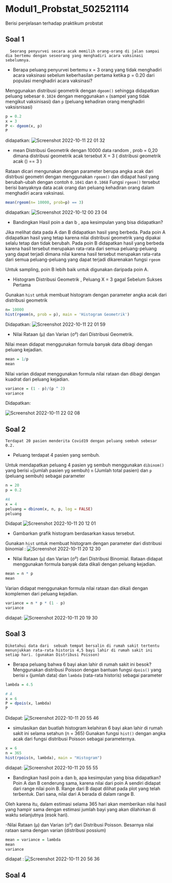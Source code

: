 # Modul1_Probstat_502521114
Berisi penjelasan terhadap praktikum probstat

## Soal 1

```
  Seorang penyurvei secara acak memilih orang-orang di jalan sampai dia bertemu dengan seseorang yang menghadiri acara vaksinasi sebelumnya. 
```
- Berapa peluang penyurvei bertemu x = 3 orang yang tidak menghadiri acara vaksinasi sebelum keberhasilan pertama ketika p = 0.20 dari populasi menghadiri acara vaksinasi?

Menggunakan distribusi geometrik dengan `dgeom()` sehingga didapatkan peluang sebesar `0.1024` dengan menggunakan `x` (sampel yang tidak mengikut vaksinisasi) dan `p` (peluang kehadiran orang menghadiri vaksisnisasi)

```r
p = 0.2
x = 3
P <- dgeom(x, p)
P
```
didapatkan:
![Screenshot 2022-10-11 22 01 32](https://user-images.githubusercontent.com/90259304/195156199-6612ea9c-95ae-4638-a601-dfd6573ca355.png)

- mean Distribusi Geometrik dengan 10000 data random , prob = 0,20 dimana distribusi geometrik acak tersebut X = 3 ( distribusi geometrik acak () == 3 )


Rataan dicari mengunakan dengan parameter berupa angka acak dari distrbusi geometri dengan menggunakan ``rgeom()`` dan didapat hasil yang berubah-ubah dengan contoh ``0.1041`` dan ``0.1068``  Fungsi ``rgeom()`` tersebut berisi banyaknya data acak orang dan peluang kehadiran orang dalam menghadiri acara vaksinasi.
```r
mean(rgeom(n= 10000, prob=p) == 3)
```
didapatkan:
![Screenshot 2022-10-12 00 23 04](https://user-images.githubusercontent.com/90259304/195158913-24dcd346-07c8-4b48-9bb6-cfd37c7169d3.png)

- Bandingkan Hasil poin a dan b , apa kesimpulan yang bisa didapatkan?

Jika melihat data pada A dan B didapatkan hasil yang berbeda. Pada poin A didapatkan hasil yang tetap karena nilai distribusi geometrik yang dipakai selalu tetap dan tidak berubah. Pada poin B didapatkan hasil yang berbeda karena hasil tersebut merupakan rata-rata dari semua peluang-peluang yang dapat terjadi dimana nilai karena hasil tersebut merupakan rata-rata dari semua peluang-peluang yang dapat terjadi dikarenakan fungsi ``rgeom``

Untuk sampling, poin B lebih baik untuk digunakan daripada poin A.

- Histogram Distribusi Geometrik , Peluang X = 3 gagal Sebelum Sukses Pertama

Gunakan ``hist`` untuk membuat histogram dengan parameter angka acak dari distribusi geometrik 

```r
n= 10000
hist(rgeom(n, prob = p), main = 'Histogram Geometrik')
```

Didapatkan:
![Screenshot 2022-10-11 22 01 59](https://user-images.githubusercontent.com/90259304/195161848-fe17c8d1-eb9b-42e3-a4b5-9f23510253db.png)

- Nilai Rataan (μ) dan Varian (σ²) dari Distribusi Geometrik.

Nilai mean didapat menggunakan formula banyak data dibagi dengan peluang kejadian.

```r
mean = 1/p
mean
```

Nilai varian didapat menggunakan formula nilai rataan dan dibagi dengan kuadrat dari peluang kejadian.

```r
variance = (1 - p)/(p ^ 2)
variance
```

Didapatkan:

![Screenshot 2022-10-11 22 02 08](https://user-images.githubusercontent.com/90259304/195162602-3e1e5f61-0449-4175-a2a2-7d10c73f94f2.png)

## Soal 2
```
Terdapat 20 pasien menderita Covid19 dengan peluang sembuh sebesar 0.2.
```
- Peluang terdapat 4 pasien yang sembuh.


Untuk mendapatkan peluang 4 pasien yg sembuh menggunakan `dibinom()` yang berisi `x`(jumlah pasien yg sembuh) `n` (Jumlah total pasien) dan `p` (peluang sembuh) sebagai parameter

```r
n = 20
p = 0.2

#A
x = 4
peluang = dbinom(x, n, p, log = FALSE)
peluang
```

Didapat 
![Screenshot 2022-10-11 20 12 01](https://user-images.githubusercontent.com/90259304/195164296-e2a480d5-7ade-44c5-81da-43e1e1dc3d5b.png)

- Gambarkan grafik histogram berdasarkan kasus tersebut.

Gunakan ``hist`` untuk membuat histogram dengan parameter dari distribusi binomial :
![Screenshot 2022-10-11 20 12 30](https://user-images.githubusercontent.com/90259304/195165141-7604979b-68a1-47cd-820e-73b04f8e82fd.png)

- Nilai Rataan (μ) dan Varian (σ²) dari Distribusi Binomial.
Rataan didapat menggunakan formula banyak data dikali dengan peluang kejadian.
```r
mean = n * p
mean
```
Varian didapat menggunakan formula nilai rataan dan dikali dengan komplemen dari peluang kejadian.
```r
variance = n * p * (1 - p)
variance
```
didapat:
![Screenshot 2022-10-11 20 19 30](https://user-images.githubusercontent.com/90259304/195165742-3a268231-98e9-4a1f-98b9-d82404a0d00c.png)

## Soal 3
```
Diketahui data dari  sebuah tempat bersalin di rumah sakit tertentu menunjukkan rata-rata historis 4,5 bayi lahir di rumah sakit ini setiap hari. (gunakan Distribusi Poisson)
```
- Berapa peluang bahwa 6 bayi akan lahir di rumah sakit ini besok?
Menggunakan distribusi Poisson dengan bantuan fungsi `dpois()` yang berisi `x` (jumlah data) dan `lambda` (rata-rata historis) sebagai parameter

```r
lambda = 4.5

# A
x = 6
P = dpois(x, lambda)
P
```
Didapat:
![Screenshot 2022-10-11 20 55 46](https://user-images.githubusercontent.com/90259304/195166859-7e874fb5-7cb5-4d8a-b843-79ab69a572a7.png)

- simulasikan dan buatlah histogram kelahiran 6 bayi akan lahir di rumah sakit ini  selama setahun (n = 365)
Gunakan fungsi `hist()` dengan angka acak dari fungsi distribusi Poisson sebagai parameternya.
```r
x = 6
n = 365
hist(rpois(n, lambda), main = "Histogram")
```
didapat:
![Screenshot 2022-10-11 20 55 55](https://user-images.githubusercontent.com/90259304/195167251-e05a8141-c76c-4bc2-ab7e-c4724bbb4081.png)

- Bandingkan hasil poin a dan b, apa kesimpulan yang bisa didapatkan?
Poin A dan B cenderung sama, karena nilai dari poin A sendiri didapat dari range nilai poin B. Range dari B dapat dilihat pada plot yang telah terbentuk. Dari sana, nilai dari A berada di dalam range B.

Oleh karena itu, dalam estimasi selama 365 hari akan memberikan nilai hasil yang hampir sama dengan estimasi jumlah bayi yang akan dilahirkan di waktu selanjutnya (esok hari).

-Nilai Rataan (μ) dan Varian (σ²) dari Distribusi Poisson.
Besarnya nilai rataan sama dengan varian (distribusi possium)

```r
mean = variance = lambda
mean
variance
```
didapat :
![Screenshot 2022-10-11 20 56 36](https://user-images.githubusercontent.com/90259304/195168205-0311feba-1b23-4a77-99c2-94d13bd484e9.png)

## Soal 4





